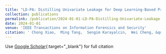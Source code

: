 ```yaml
---
title: "LD-PA: Distilling Univariate Leakage for Deep Learning-Based Profiling Attacks"
collection: publications
permalink: /publication/2024-01-01-LD-PA-Distilling-Univariate-Leakage-for-Deep-Learning-Based-Profiling-Attacks
date: 2024-01-01
venue: 'IEEE Transactions on Information Forensics and Security'
citation: ' Chong Xiao,  Ming Tang,  Sengim Karayalcin,  Wei Cheng, &quot;LD-PA: Distilling Univariate Leakage for Deep Learning-Based Profiling Attacks.&quot; IEEE Transactions on Information Forensics and Security, 2024.'
---
```

Use [Google Scholar](https://scholar.google.com/scholar?q=LD+PA:+Distilling+Univariate+Leakage+for+Deep+Learning+Based+Profiling+Attacks){:target="_blank"} for full citation